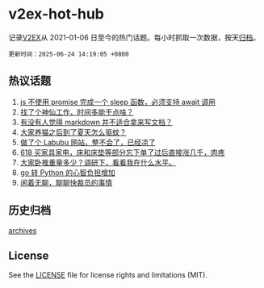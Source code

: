 # v2ex-hot-hub

 记录[V2EX](https://www.v2ex.com/)从 2021-01-06 日至今的热门话题。每小时抓取一次数据，按天[归档](archives)。

`更新时间：2025-06-24 14:19:05 +0800`

## 热议话题

1. [js 不使用 promise 完成一个 sleep 函数，必须支持 await 调用](https://www.v2ex.com/t/1140531)
1. [找了个神仙工作，时间多能干点啥？](https://www.v2ex.com/t/1140565)
1. [有没有人觉得 markdown 并不适合拿来写文档？](https://www.v2ex.com/t/1140628)
1. [大家养猫之后到了夏天怎么驱蚊？](https://www.v2ex.com/t/1140594)
1. [做了个 Labubu 网站，整不会了，已经凉了](https://www.v2ex.com/t/1140560)
1. [618 买家具家电，床和床垫等部分忘下单了过后直接涨几千，肉疼](https://www.v2ex.com/t/1140566)
1. [大家卧推重量多少？调研下，看看我在什么水平。](https://www.v2ex.com/t/1140609)
1. [go 转 Python 的心智负担增加](https://www.v2ex.com/t/1140619)
1. [闲着无聊，聊聊快裁员的事情](https://www.v2ex.com/t/1140530)

## 历史归档

[archives](archives)

## License

See the [LICENSE](LICENSE) file for license rights and limitations (MIT).
